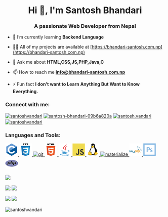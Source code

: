 <h1 align="center">Hi 👋, I'm Santosh Bhandari</h1>
<h3 align="center">A passionate Web Developer from Nepal</h3>

- 🌱 I’m currently learning **Backend Language**

- 👨‍💻 All of my projects are available at [https://bhandari-santosh.com.np](https://bhandari-santosh.com.np)

- 💬 Ask me about **HTML,CSS,JS,PHP,Java,C**

- 📫 How to reach me **info@bhandari-santosh.com.np**

- ⚡ Fun fact **I don't want to Learn Anything But Want to Know Everything.**

<h3 align="left">Connect with me:</h3>
<p align="left">
<a href="https://twitter.com/santoshvandari" target="blank"><img align="center" src="https://raw.githubusercontent.com/rahuldkjain/github-profile-readme-generator/master/src/images/icons/Social/twitter.svg" alt="santoshvandari" height="30" width="40" /></a>
<a href="https://linkedin.com/in/santosh-bhandari-09b6a820a" target="blank"><img align="center" src="https://raw.githubusercontent.com/rahuldkjain/github-profile-readme-generator/master/src/images/icons/Social/linked-in-alt.svg" alt="santosh-bhandari-09b6a820a" height="30" width="40" /></a>
  <a href="https://instagram.com/santosh.vandari" target="blank"><img align="center" src="https://raw.githubusercontent.com/rahuldkjain/github-profile-readme-generator/master/src/images/icons/Social/instagram.svg" alt="santosh.vandari" height="30" width="40" /></a>
<a href="https://fb.com/santosh.bhandari.8945" target="blank"><img align="center" src="https://raw.githubusercontent.com/rahuldkjain/github-profile-readme-generator/master/src/images/icons/Social/facebook.svg" alt="santoshvandari" height="30" width="40" /></a>
</p>


<h3 align="left">Languages and Tools:</h3>
<p align="left"> <a href="https://www.cprogramming.com/" target="_blank" rel="noreferrer"> <img src="https://raw.githubusercontent.com/devicons/devicon/master/icons/c/c-original.svg" alt="c" width="40" height="40"/> </a> <a href="https://www.w3schools.com/css/" target="_blank" rel="noreferrer"> <img src="https://raw.githubusercontent.com/devicons/devicon/master/icons/css3/css3-original-wordmark.svg" alt="css3" width="40" height="40"/> </a> <a href="https://git-scm.com/" target="_blank" rel="noreferrer"> <img src="https://www.vectorlogo.zone/logos/git-scm/git-scm-icon.svg" alt="git" width="40" height="40"/> </a> <a href="https://www.w3.org/html/" target="_blank" rel="noreferrer"> <img src="https://raw.githubusercontent.com/devicons/devicon/master/icons/html5/html5-original-wordmark.svg" alt="html5" width="40" height="40"/> </a> <a href="https://www.java.com" target="_blank" rel="noreferrer"> <img src="https://raw.githubusercontent.com/devicons/devicon/master/icons/java/java-original.svg" alt="java" width="40" height="40"/> </a> <a href="https://developer.mozilla.org/en-US/docs/Web/JavaScript" target="_blank" rel="noreferrer"> <img src="https://raw.githubusercontent.com/devicons/devicon/master/icons/javascript/javascript-original.svg" alt="javascript" width="40" height="40"/> </a> <a href="https://www.linux.org/" target="_blank" rel="noreferrer"> <img src="https://raw.githubusercontent.com/devicons/devicon/master/icons/linux/linux-original.svg" alt="linux" width="40" height="40"/> </a> <a href="https://materializecss.com/" target="_blank" rel="noreferrer"> <img src="https://raw.githubusercontent.com/prplx/svg-logos/5585531d45d294869c4eaab4d7cf2e9c167710a9/svg/materialize.svg" alt="materialize" width="40" height="40"/> </a> <a href="https://www.mysql.com/" target="_blank" rel="noreferrer"> <img src="https://raw.githubusercontent.com/devicons/devicon/master/icons/mysql/mysql-original-wordmark.svg" alt="mysql" width="40" height="40"/> </a> <a href="https://www.photoshop.com/en" target="_blank" rel="noreferrer"> <img src="https://raw.githubusercontent.com/devicons/devicon/master/icons/photoshop/photoshop-line.svg" alt="photoshop" width="40" height="40"/> </a> <a href="https://www.php.net" target="_blank" rel="noreferrer"> <img src="https://raw.githubusercontent.com/devicons/devicon/master/icons/php/php-original.svg" alt="php" width="40" height="40"/> </a> </p>

![](http://github-profile-summary-cards.vercel.app/api/cards/profile-details?username=santoshvandari&theme=default) 

![](http://github-profile-summary-cards.vercel.app/api/cards/repos-per-language?username=santoshvandari&theme=default)
![](http://github-profile-summary-cards.vercel.app/api/cards/most-commit-language?username=santoshvandari&theme=default) 

![](http://github-profile-summary-cards.vercel.app/api/cards/stats?username=santoshvandari&theme=default)
![](http://github-profile-summary-cards.vercel.app/api/cards/productive-time?username=santoshvandari&theme=default&utcOffset=8) 




<!-- <p><img align="center" src="http://github-profile-summary-cards.vercel.app/api/cards/repos-per-language?username=santoshvandari&theme=default" alt="santoshvandari" /></p>  -->


<!-- <p><img align="center" src="https://github-readme-stats.vercel.app/api/top-langs?username=santoshvandari&show_icons=true&locale=en&layout=compact" alt="santoshvandari" /></p>  -->

<!-- <p>&nbsp;<img align="center" src="https://github-readme-stats.vercel.app/api?username=santoshvandari&show_icons=true&locale=en" alt="santoshvandari" /></p> -->

<p><img align="center" src="https://github-readme-streak-stats.herokuapp.com/?user=santoshvandari&" alt="santoshvandari" /></p>

